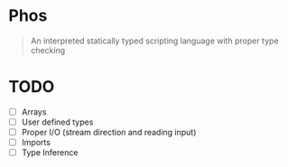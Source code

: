 # Phos

> An interpreted statically typed scripting language with proper type checking

# TODO

- [ ] Arrays
- [ ] User defined types
- [ ] Proper I/O (stream direction and reading input)
- [ ] Imports
- [ ] Type Inference
